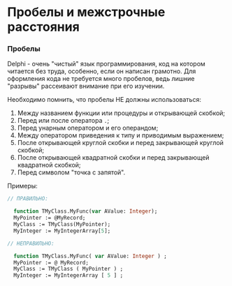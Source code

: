 # Пробелы и межстрочные расстояния

### Пробелы

Delphi - очень "чистый" язык программирования, код на котором читается без труда, особенно, если он написан грамотно. Для оформления кода не требуется много пробелов, ведь лишние "разрывы" рассеивают внимание при его изучении.

Необходимо помнить, что пробелы НЕ должны использоваться:

1. Между названием функции или процедуры и открывающей скобкой;
2. Перед или после оператора `.`;
3. Перед унарным оператором и его операндом;
4. Между оператором приведения к типу и приводимым выражением;
5. После открывающей круглой скобки и перед закрывающей круглой скобкой;
6. После открывающей квадратной скобки и перед закрывающей квадратной скобкой;
7. Перед символом "точка с запятой".

Примеры:

```Pascal
// ПРАВИЛЬНО:

  function TMyClass.MyFunc(var AValue: Integer);
  MyPointer := @MyRecord;
  MyClass := TMyClass(MyPointer);
  MyInteger := MyIntegerArray[5];

// НЕПРАВИЛЬНО:

  function TMyClass.MyFunc( var AValue: Integer ) ;
  MyPointer := @ MyRecord;
  MyClass := TMyClass ( MyPointer ) ;
  MyInteger := MyIntegerArray [ 5 ] ;
```



